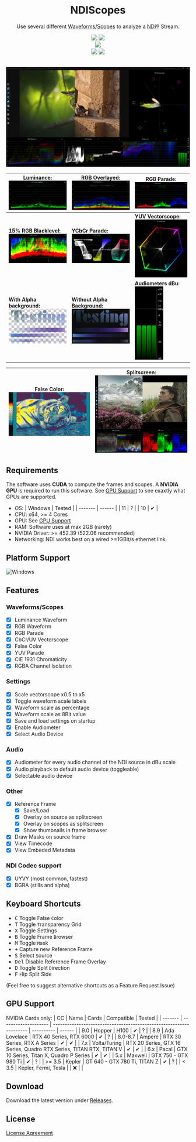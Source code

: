 <h1 align="center"> NDIScopes</h1>
<p align="center">
Use several different <a href="https://github.com/MindStudioOfficial/ndiscopes#waveformsscopes">Waveforms/Scopes</a> to analyze a <a href="https://ndi.tv">NDI®</a> Stream. 
</p>

<div align="center">

<a href="https://github.com/MindStudioOfficial/ndiscopes/releases">
<img src="https://img.shields.io/github/downloads-pre/MindStudioOfficial/ndiscopes/total?style=flat-square&label=Downloads"></a>
<a href="https://github.com/MindStudioOfficial/ndiscopes/releases">
<img src="https://img.shields.io/github/downloads-pre/MindStudioOfficial/ndiscopes/latest/total?style=flat-square&label=Downloads@latest"></a>
<!--<a href="">
<img src="https://img.shields.io/tokei/lines/github/MindStudioOfficial/ndiscopes"></a>-->

</div>
<div align="center">

<a href="https://github.com/MindStudioOfficial/ndiscopes/releases">
<img src="https://img.shields.io/github/v/release/MindStudioOfficial/ndiscopes?style=flat-square&include_prereleases&label=Version"></a>


</div>
<div align="center">

<a href="https://github.com/MindStudioOfficial/ndiscopes">
<img src="https://img.shields.io/github/stars/MindStudioOfficial/ndiscopes?style=flat-square"></a>
<a href="https://github.com/MindStudioOfficial/ndiscopes">
<img src="https://img.shields.io/github/watchers/MindStudioOfficial/ndiscopes?style=flat-square"></a>

</div>
<br>

![Screenshot](blob/sc7.jpg)

| Luminance: ![Luma Waveform](blob/sc_luma.jpg)                      | RGB Overlayed: ![RGB Waveform](blob/sc_rgb.jpg)                      | RGB Parade: ![RGB Parade](blob/sc_rgbParade.jpg)                        |
| ------------------------------------------------------------------ | -------------------------------------------------------------------- | ----------------------------------------------------------------------- |
| **15% RGB Blacklevel:**  ![Black Level](blob/sc_blacklevel.jpg)    | **YCbCr Parade:** ![YUV Parade](blob/sc_yuvparade.jpg)               | **YUV Vectorscope:** ![Vectorscope](blob/sc_vectorscope.jpg)            |
| **With Alpha background:**  ![Alpha Background](blob/sc_alpha.jpg) | **Without Alpha Background:**![Alpha Background](blob/sc_alpha2.jpg) | **Audiometers dBu:** <br><img src="blob/sc_audiometers.jpg" height=200> |

| False Color: ![False Color](blob/sc_falseColor2.jpg) | Splitscreen:![Splitscreen](blob/sc_splitscreen.jpg) |
| ---------------------------------------------------- | --------------------------------------------------- |

## Requirements

The software uses **CUDA** to compute the frames and scopes. A **NVIDIA GPU** is required to run this software. See [GPU Support](https://github.com/MindStudioOfficial/ndiscopes#gpu-support) to see exaxtly what GPUs are supported.

- OS: 
  | Windows | Tested |
  | ------- | ------ |
  | 11      | ?      |
  | 10      | ✔      |
- CPU: x64, >= 4 Cores
- GPU: See [GPU Support](https://github.com/MindStudioOfficial/ndiscopes#gpu-support)
- RAM: Software uses at max 2GB (rarely)
- NVIDIA Driver: >= 452.39 (522.06 recommended)
- Networking: NDI works best on a wired >=1GBit/s ethernet link.

## Platform Support

![Windows](https://upload.wikimedia.org/wikipedia/commons/thumb/4/48/Windows_logo_-_2012_%28dark_blue%29.svg/88px-Windows_logo_-_2012_%28dark_blue%29.svg.png)

## Features

### Waveforms/Scopes
- [x] Luminance Waveform
- [x] RGB Waveform
- [x] RGB Parade
- [x] CbCr/UV Vectorscope
- [x] False Color
- [x] YUV Parade
- [x] CIE 1931 Chromaticity
- [x] RGBA Channel Isolation

### Settings
- [x] Scale vectorscope x0.5 to x5
- [x] Toggle waveform scale labels
- [x] Waveform scale as percentage
- [x] Waveform scale as 8Bit value
- [x] Save and load settings on startup
- [x] Enable Audiometer 
- [x] Select Audio Device

### Audio
- [x] Audiometer for every audio channel of the NDI source in dBu scale
- [x] Audio playback to default audio device (toggleable) 
- [x] Selectable audio device

### Other
- [x] Reference Frame
  - [x] Save/Load
  - [x] Overlay on source as splitscreen
  - [x] Overlay on scopes as splitscreen
  - [x] Show thumbnails in frame browser
- [x] Draw Masks on source frame
- [x] View Timecode
- [x] View Embeded Metadata
### NDI Codec support
- [x] UYVY (most common, fastest)
- [x] BGRA (stills and alpha)

## Keyboard Shortcuts

- <kbd>C</kbd> Toggle False `C`olor
- <kbd>T</kbd> Toggle `T`ransparency Grid
- <kbd>X</kbd> Toggle Settings
- <kbd>B</kbd> Toggle Frame `B`rowser
- <kbd>M</kbd> Toggle `M`ask
- <kbd>+</kbd> Capture new Reference Frame
- <kbd>S</kbd> Select `S`ource
- <kbd>Del</kbd> Disable Reference Frame Overlay
- <kbd>D</kbd> Toggle Split `D`irection
- <kbd>F</kbd> `F`lip Split Side

(Feel free to suggest alternative shortcuts as a Feature Request Issue)

## GPU Support
NVIDIA Cards only:
  | CC      | Name                 | Cards                                                               | Compatible | Tested |
  | ------- | -------------------- | ------------------------------------------------------------------- | ---------- | ------ |
  | 9.0     | Hopper               | H100                                                                | ✔          | ?      |
  | 8.9     | Ada Lovelace         | RTX 40 Series, RTX 6000                                             | ✔          | ?      |
  | 8.0-8.7 | Ampere               | RTX 30 Series, RTX A Series                                         | ✔          | ✔      |
  | 7.x     | Volta/Turing         | RTX 20 Series, GTX 16 Series, Quadro RTX Series, TITAN RTX, TITAN V | ✔          | ✔      |
  | 6.x     | Pacal                | GTX 10 Series, Titan X, Quadro P Series                             | ✔          | ✔      |
  | 5.x     | Maxwell              | GTX 750 - GTX 980 Ti                                                | ✔          | ?      |
  | >= 3.5  | Kepler               | GT 640 - GTX 780 Ti, TITAN Z                                        | ✔          | ?      |
  | < 3.5   | Kepler, Fermi, Tesla |                                                                     | ❌          |        |

  

## Download

Download the latest version under [Releases](https://github.com/MindStudioOfficial/ndiscopes/releases).


## License

[License Agreement](license.md)
